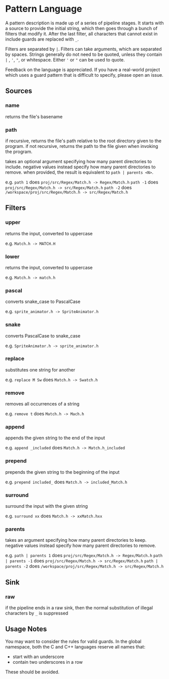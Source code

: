 # Pattern Language
A pattern description is made up of a series of pipeline stages. It starts with
a source to provide the initial string, which then goes through a bunch of
filters that modify it. After the last filter, all characters that cannot exist
in include guards are replaced with `_`.

Filters are separated by `|`. Filters can take arguments, which are separated
by spaces. Strings generally do not need to be quoted, unless they contain `|`
, `'`, `"`, or whitespace. Either `'` or `"` can be used to quote.

Feedback on the language is appreciated. If you have a real-world project which
uses a guard pattern that is difficult to specify, please open an issue.

## Sources
### name
returns the file's basename

### path
if recursive, returns the file's path relative to the root directory given to
the program. if not recursive, returns the path to the file given when
invoking the program.

takes an optional argument specifying how many parent directories to include.
negative values instead specify how many parent directories to remove.
when provided, the result is equivalent to `path | parents <N>`.

e.g. `path 1` does `proj/src/Regex/Match.h -> Regex/Match.h`
     `path -1` does `proj/src/Regex/Match.h -> src/Regex/Match.h`
     `path -2` does `/workspace/proj/src/Regex/Match.h -> src/Regex/Match.h`

## Filters
### upper
returns the input, converted to uppercase

e.g. `Match.h -> MATCH.H`

### lower
returns the input, converted to uppercase

e.g. `Match.h -> match.h`

### pascal
converts snake_case to PascalCase

e.g. `sprite_animator.h -> SpriteAnimator.h`

### snake
converts PascalCase to snake_case

e.g. `SpriteAnimator.h -> sprite_animator.h`

### replace
substitutes one string for another

e.g. `replace M Sw`  does `Match.h -> Swatch.h`

### remove
removes all occurrences of a string

e.g. `remove t`  does `Match.h -> Mach.h`

### append
appends the given string to the end of the input

e.g. `append _included`  does `Match.h -> Match.h_included`

### prepend
prepends the given string to the beginning of the input

e.g. `prepend included_`  does `Match.h -> included_Match.h`

### surround
surround the input with the given string

e.g. `surround xx`  does `Match.h -> xxMatch.hxx`

### parents
takes an argument specifying how many parent directories to keep.
negative values instead specify how many parent directories to remove.

e.g. `path | parents 1` does `proj/src/Regex/Match.h -> Regex/Match.h`
     `path | parents -1` does `proj/src/Regex/Match.h -> src/Regex/Match.h`
     `path | parents -2` does `/workspace/proj/src/Regex/Match.h -> src/Regex/Match.h`

## Sink
### raw
if the pipeline ends in a raw sink, then the normal substitution of illegal
characters by `_` is suppressed

## Usage Notes
You may want to consider the rules for valid guards. In the global namespace,
both the C and C++ languages reserve all names that:
* start with an underscore
* contain two underscores in a row

These should be avoided.
